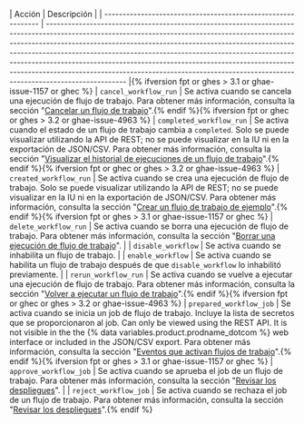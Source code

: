 | Acción                                                       | Descripción                                                                                                                                                                                                                                                                                                                                                                                                                                                                                                |
| ------------------------------------------------------------ | ---------------------------------------------------------------------------------------------------------------------------------------------------------------------------------------------------------------------------------------------------------------------------------------------------------------------------------------------------------------------------------------------------------------------------------------------------------------------------------------------------------- |{% ifversion fpt or ghes > 3.1 or ghae-issue-1157 or ghec %}
| `cancel_workflow_run`                                        | Se activa cuando se cancela una ejecución de flujo de trabajo. Para obtener más información, consulta la sección "[Cancelar un flujo de trabajo](/actions/managing-workflow-runs/canceling-a-workflow)".{% endif %}{% ifversion fpt or ghec or ghes > 3.2 or ghae-issue-4963 %}
| `completed_workflow_run`                                     | Se activa cuando el estado de un flujo de trabajo cambia a `completed`. Solo se puede visualizar utilizando la API de REST; no se puede visualizar en la IU ni en la exportación de JSON/CSV. Para obtener más información, consulta la sección "[Visualizar el historial de ejecuciones de un flujo de trabajo](/actions/managing-workflow-runs/viewing-workflow-run-history)".{% endif %}{% ifversion fpt or ghec or ghes > 3.2 or ghae-issue-4963 %}
| `created_workflow_run`                                       | Se activa cuando se crea una ejecución de flujo de trabajo. Solo se puede visualizar utilizando la API de REST; no se puede visualizar en la IU ni en la exportación de JSON/CSV. Para obtener más información, consulta la sección "[Crear un flujo de trabajo de ejemplo](/actions/learn-github-actions/introduction-to-github-actions#create-an-example-workflow)".{% endif %}{% ifversion fpt or ghes > 3.1 or ghae-issue-1157 or ghec %}
| `delete_workflow_run`                                        | Se activa cuando se borra una ejecución de flujo de trabajo. Para obtener más información, consulta la sección "[Borrar una ejecución de flujo de trabajo](/actions/managing-workflow-runs/deleting-a-workflow-run)".                                                                                                                                                                                                                                                                                      |
| `disable_workflow`                                           | Se activa cuando se inhabilita un flujo de trabajo.                                                                                                                                                                                                                                                                                                                                                                                                                                                        |
| `enable_workflow`                                            | Se activa cuando se habilita un flujo de trabajo después de que `disable_workflow` lo inhabilitó previamente.                                                                                                                                                                                                                                                                                                                                                                                              |
| `rerun_workflow_run`                                         | Se activa cuando se vuelve a ejecutar una ejecución de flujo de trabajo. Para obtener más información, consulta la sección "[Volver a ejecutar un flujo de trabajo](/actions/managing-workflow-runs/re-running-a-workflow)".{% endif %}{% ifversion fpt or ghec or ghes > 3.2 or ghae-issue-4963 %}
| `prepared_workflow_job`                                      | Se activa cuando se inicia un job de flujo de trabajo. Incluye la lista de secretos que se proporcionaron al job. Can only be viewed using the REST API. It is not visible in the the {% data variables.product.prodname_dotcom %} web interface or included in the JSON/CSV export. Para obtener más información, consulta la sección "[Eventos que activan flujos de trabajo](/actions/reference/events-that-trigger-workflows)".{% endif %}{% ifversion fpt or ghes > 3.1 or ghae-issue-1157 or ghec %}
| `approve_workflow_job`                                       | Se activa cuando se aprueba el job de un flujo de trabajo. Para obtener más información, consulta la sección "[Revisar los despliegues](/actions/managing-workflow-runs/reviewing-deployments)".                                                                                                                                                                                                                                                                                                           |
| `reject_workflow_job`                                        | Se activa cuando se rechaza el job de un flujo de trabajo. Para obtener más información, consulta la sección "[Revisar los despliegues](/actions/managing-workflow-runs/reviewing-deployments)".{% endif %}
